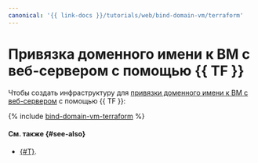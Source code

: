 ```yaml
---
canonical: '{{ link-docs }}/tutorials/web/bind-domain-vm/terraform'
---
```


# Привязка доменного имени к ВМ с веб-сервером с помощью {{ TF }}

Чтобы создать инфраструктуру для [привязки доменного имени к ВМ с веб-сервером](index.md) с помощью {{ TF }}:

{% include [bind-domain-vm-terraform](../../../_tutorials/applied/bind-domain-vm-terraform.md) %}

#### См. также {#see-also}

* [{#T}](console.md).
